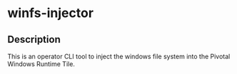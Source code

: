 # winfs-injector

## Description
This is an operator CLI tool to inject the windows file system into the Pivotal
Windows Runtime Tile.
